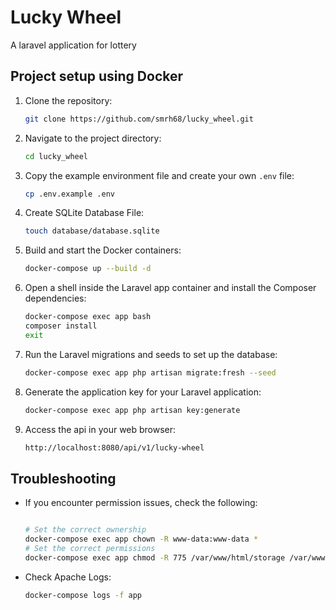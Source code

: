 # Lucky Wheel

A laravel application for lottery

## Project setup using Docker

1. Clone the repository:
    ```bash
    git clone https://github.com/smrh68/lucky_wheel.git
    ```

2. Navigate to the project directory:
    ```bash
    cd lucky_wheel
    ```

3. Copy the example environment file and create your own `.env` file:
    ```bash
    cp .env.example .env
    ```

4. Create SQLite Database File:
    ```bash
    touch database/database.sqlite
    ```

5. Build and start the Docker containers:
    ```bash
    docker-compose up --build -d
    ```

6. Open a shell inside the Laravel app container and install the Composer dependencies:
    ```bash
    docker-compose exec app bash
    composer install
    exit
    ```

7. Run the Laravel migrations and seeds to set up the database:
    ```bash
    docker-compose exec app php artisan migrate:fresh --seed
    ```

8. Generate the application key for your Laravel application:
    ```bash
    docker-compose exec app php artisan key:generate
    ``` 

9. Access the api in your web browser:
    ```bash
    http://localhost:8080/api/v1/lucky-wheel
    ```

## Troubleshooting

- If you encounter permission issues, check the following:

    ```bash
  
    # Set the correct ownership
    docker-compose exec app chown -R www-data:www-data *
    # Set the correct permissions
    docker-compose exec app chmod -R 775 /var/www/html/storage /var/www/html/bootstrap/cache
    ```
- Check Apache Logs:
    ```bash
    docker-compose logs -f app
    ```
    
